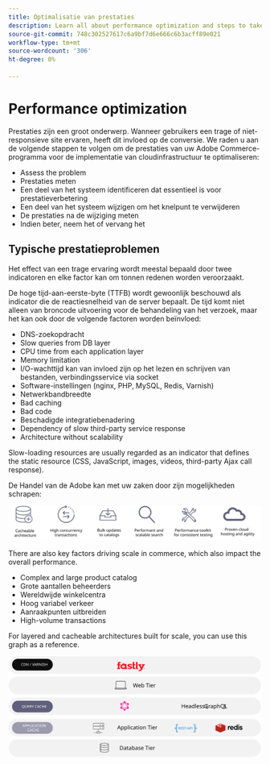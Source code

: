 ```yaml
---
title: Optimalisatie van prestaties
description: Learn all about performance optimization and steps to take to review the performance of your Adobe Commerce implementation.
source-git-commit: 748c302527617c6a9bf7d6e666c6b3acff89e021
workflow-type: tm+mt
source-wordcount: '306'
ht-degree: 0%

---
```



# Performance optimization

Prestaties zijn een groot onderwerp. Wanneer gebruikers een trage of niet-responsieve site ervaren, heeft dit invloed op de conversie. We raden u aan de volgende stappen te volgen om de prestaties van uw Adobe Commerce-programma voor de implementatie van cloudinfrastructuur te optimaliseren:

- Assess the problem
- Prestaties meten
- Een deel van het systeem identificeren dat essentieel is voor prestatieverbetering
- Een deel van het systeem wijzigen om het knelpunt te verwijderen
- De prestaties na de wijziging meten
- Indien beter, neem het of vervang het

## Typische prestatieproblemen

Het effect van een trage ervaring wordt meestal bepaald door twee indicatoren en elke factor kan om tonnen redenen worden veroorzaakt.

De hoge tijd-aan-eerste-byte (TTFB) wordt gewoonlijk beschouwd als indicator die de reactiesnelheid van de server bepaalt. De tijd komt niet alleen van broncode uitvoering voor de behandeling van het verzoek, maar het kan ook door de volgende factoren worden beïnvloed:

- DNS-zoekopdracht
- Slow queries from DB layer
- CPU time from each application layer
- Memory limitation
- I/O-wachttijd kan van invloed zijn op het lezen en schrijven van bestanden, verbindingsservice via socket
- Software-instellingen (nginx, PHP, MySQL, Redis, Varnish)
- Netwerkbandbreedte
- Bad caching
- Bad code
- Beschadigde integratiebenadering
- Dependency of slow third-party service response
- Architecture without scalability

Slow-loading resources are usually regarded as an indicator that defines the static resource (CSS, JavaScript, images, videos, third-party Ajax call response).

De Handel van de Adobe kan met uw zaken door zijn mogelijkheden schrapen:

![Diagram showing the scalable capabilities of Adobe Commerce](../../../assets/playbooks/scalable-capabilities.svg)

There are also key factors driving scale in commerce, which also impact the overall performance.

- Complex and large product catalog
- Grote aantallen beheerders
- Wereldwijde winkelcentra
- Hoog variabel verkeer
- Aanraakpunten uitbreiden
- High-volume transactions

For layered and cacheable architectures built for scale, you can use this graph as a reference.

![Diagram dat toont hoe te om Adobe te gebruiken GrafiekQL API van de Handel in een cacheable architectuur](../../../assets/playbooks/cacheable-architecture.svg)

